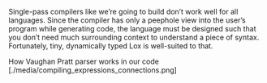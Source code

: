 Single-pass compilers like we’re going to build don’t work well for all languages. Since the compiler has only a peephole view into the user’s program while generating code, the language must be designed such that you don’t need much surrounding context to understand a piece of syntax. Fortunately, tiny, dynamically typed Lox is well-suited to that.

How Vaughan Pratt parser works in our code
[./media/compiling_expressions_connections.png]
